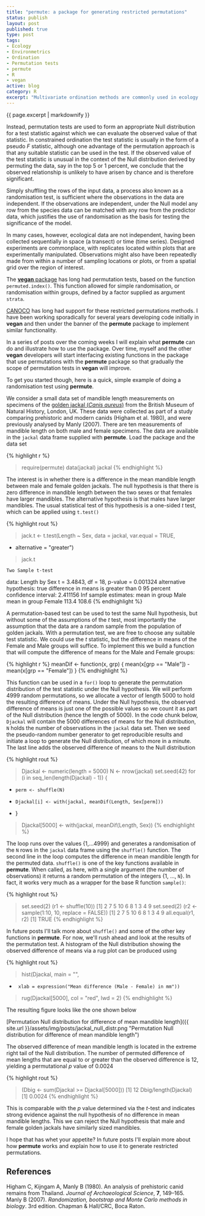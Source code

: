 ```yaml
--- 
title: "permute: a package for generating restricted permutations"
status: publish
layout: post
published: true
type: post
tags: 
- Ecology
- Environmetrics
- Ordination
- Permutation tests
- permute
- R
- vegan
active: blog
category: R
excerpt: "Multivariate ordination methods are commonly used in ecology to investigate patterns in species composition in space or time. Constrained ordination methods such as redundancy analysis (RDA) and canonical correspondence analysis (CCA) are effectively just multiple regressions, but we lack the parametric theory to adequately test the statistical significance of terms in the model. Other techniques likewise lack the appropriate theory, such as the Mantel test, vector fitting into ordination space, among many others."
---
```


{{ page.excerpt | markdownify  }}

Instead, permutation tests are used to form an appropriate Null distribution for a test statistic against which we can evaluate the observed value of that statistic. In constrained ordination the test statistic is usually in the form of a pseudo *F* statistic, although one advantage of the permutation approach is that any suitable statistic can be used in the test. If the observed value of the test statistic is unusual in the context of the Null distribution derived by permuting the data, say in the top 5 or 1 percent, we conclude that the observed relationship is unlikely to have arisen by chance and is therefore significant.

Simply shuffling the rows of the input data, a process also known as a randomisation test, is sufficient where the observations in the data are independent. If the observations are independent, under the Null model any row from the species data can be matched with any row from the predictor data, which justifies the use of randomisation as the basis for testing the significance of the model.

In many cases, however, ecological data are not independent, having been collected sequentially in space (a transect) or time (time series). Designed experiments are commonplace, with replicates located within plots that are experimentally manipulated. Observations might also have been repeatedly made from within a number of sampling locations or plots, or from a spatial grid over the region of interest.

The [**vegan** package](http://cran.r-project.org/web/packages/vegan/index.html "vegan page on CRAN") has long had permutation tests, based on the function `permuted.index()`. This function allowed for simple randomisation, or randomisation within groups, defined by a factor supplied as argument `strata`.

[CANOCO](http://www.pri.wur.nl/uk/products/canoco/ "CANOCO Site") has long had support for these restricted permutations methods. I have been working sporadically for several years developing code initially in **vegan** and then under the banner of the **permute** package to implement similar functionality.

In a series of posts over the coming weeks I will explain what **permute** can do and illustrate how to use the package. Over time, myself and the other **vegan** developers will start interfacing existing functions in the package that use permutations with the **permute** package so that gradually the scope of permutation tests in **vegan** will improve.

To get you started though, here is a quick, simple example of doing a randomisation test using **permute**.

We consider a small data set of mandible length measurements on specimens of the [golden jackal (*Canis aureus*)](http://en.wikipedia.org/wiki/Golden_jackal "the Golden Jackal page on Wikipedia") from the British Museum of Natural History, London, UK. These data were collected as part of a study comparing prehistoric and modern canids (Higham et al. 1980), and were previously analysed by Manly (2007). There are ten measurements of mandible length on both male and female specimens. The data are available in the `jackal` data frame supplied with **permute**. Load the package and the data set

{% highlight r %}
> require(permute)
> data(jackal)
> jackal
{% endhighlight %}

The interest is in whether there is a difference in the mean mandible length between male and female golden jackals. The null hypothesis is that there is zero difference in mandible length between the two sexes or that females have larger mandibles. The alternative hypothesis is that males have larger mandibles. The usual statistical test of this hypothesis is a one-sided *t* test, which can be applied using `t.test()`

{% highlight rout %}
> jack.t <- t.test(Length ~ Sex, data = jackal, var.equal = TRUE,
+    alternative = "greater")
> jack.t

	Two Sample t-test

data:  Length by Sex 
t = 3.4843, df = 18, p-value = 0.001324
alternative hypothesis: true difference in means is greater than 0 
95 percent confidence interval:
 2.411156      Inf 
sample estimates:
  mean in group Male mean in group Female 
               113.4                108.6
{% endhighlight %}

A permutation-based test can be used to test the same Null hypothesis, but without some of the assumptions of the *t* test, most importantly the assumption that the data are a random sample from the population of golden jackals. With a permutation test, we are free to choose any suitable test statistic. We could use the *t* statistic, but the difference in means of the Female and Male groups will suffice. To implement this we build a function that will compute the difference of means for the Male and Female groups:

{% highlight r %}
meanDif <- function(x, grp) {
    mean(x[grp == "Male"]) - mean(x[grp == "Female"])
}
{% endhighlight %}

This function can be used in a `for()` loop to generate the permutation distribution of the test statistic under the Null hypothesis. We will perform 4999 random permutations, so we allocate a vector of length 5000 to hold the resulting difference of means. Under the Null hypothesis, the observed difference of means is just one of the possible values so we count it as part of the Null distribution (hence the length of 5000). In the code chunk below, `Djackal` will contain the 5000 differences of means for the Null distribution, `N` holds the number of observations in the `jackal` data set. Then we seed the pseudo-random number generator to get reproducible results and initiate a loop to generate the Null distribution, of which more in a minute. The last line adds the observed difference of means to the Null distribution

{% highlight rout %}
> Djackal <- numeric(length = 5000)
> N <- nrow(jackal)
> set.seed(42)
> for (i in seq_len(length(Djackal) - 1)) {
+     perm <- shuffle(N)
+     Djackal[i] <- with(jackal, meanDif(Length, Sex[perm]))
+ }
> Djackal[5000] <- with(jackal, meanDif(Length, Sex))
{% endhighlight %}

The loop runs over the values {1,...4999} and generates a randomisation of the `N` rows in the `jackal` data frame using the `shuffle()` function. The second line in the loop computes the difference in mean mandible length for the permuted data. `shuffle()` is one of the key functions available in **permute**. When called, as here, with a single argument (the number of observations) it returns a random permutation of the integers {1, ..., `N`}. In fact, it works very much as a wrapper for the base R function `sample()`:

{% highlight rout %}
> set.seed(2)
> (r1 <- shuffle(10))
 [1]  2  7  5 10  6  8  1  3  4  9
> set.seed(2)
> (r2 <- sample(1:10, 10, replace = FALSE))
 [1]  2  7  5 10  6  8  1  3  4  9
> all.equal(r1, r2)
[1] TRUE
{% endhighlight %}

In future posts I'll talk more about `shuffle()` and some of the other key functions in **permute**. For now, we'll rush ahead and look at the results of the permutation test. A histogram of the Null distribution showing the observed difference of means via a rug plot can be produced using

{% highlight rout %}
> hist(Djackal, main = "",
+      xlab = expression("Mean difference (Male - Female) in mm"))
> rug(Djackal[5000], col = "red", lwd = 2)
{% endhighlight %}

The resulting figure looks like the one shown below

[Permutation Null distribution for difference of mean mandible length]({{ site.url }}/assets/img/posts/jackal_null_distr.png "Permutation Null distribution for difference of mean mandible length")

The observed difference of mean mandible length is located in the extreme right tail of the Null distribution. The number of permuted difference of mean lengths that are equal to or greater than the observed difference is 12, yielding a permutational *p* value of 0.0024

{% highlight rout %}
> (Dbig <- sum(Djackal >= Djackal[5000]))
[1] 12
> Dbig/length(Djackal)
[1] 0.0024
{% endhighlight %}

This is comparable with the *p* value determined via the *t*-test and indicates strong evidence against the null hypothesis of no difference in mean mandible lengths. This we can reject the Null hypothesis that male and female golden jackals have similarly sized mandibles.

I hope that has whet your appetite? In future posts I'll explain more about how **permute** works and explain how to use it to generate restricted permutations.

## References
Higham C, Kijngam A, Manly B (1980). An analysis of prehistoric canid remains from Thailand. *Journal of Archaeological Science*, **7**, 149–165.
Manly B (2007). *Randomization, bootstrap and Monte Carlo methods in biology*. 3rd edition. Chapman & Hall/CRC, Boca Raton.
